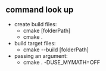 ## command look up 

- create build files:
    - cmake [folderPath]
    - cmake .
- build target files:
    - cmake --build [folderPath]
- passing an argument:
    - cmake . -DUSE_MYMATH=OFF
